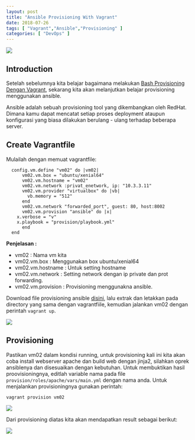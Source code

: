 ```yaml
---
layout: post
title: "Ansible Provisioning With Vagrant" 
date: 2018-07-26
tags: [ "Vagrant","Ansible","Provisioning" ]
categories: [ "DevOps" ]
---
```

![](/images/vagrant/vagrant04/ansible.png)

## Introduction

Setelah sebelumnya kita belajar bagaimana melakukan [Bash Provisioning Dengan Vagrant](http://localhost:1313/post/2018-06-24-bash-provisioning-with-vagrant/), sekarang kita akan melanjutkan belajar provisioning menggunakan ansible.

Ansible adalah sebuah provisioning tool yang dikembangkan oleh RedHat. Dimana kamu dapat mencatat setiap proses deployment ataupun konfigurasi yang biasa dilakukan berulang - ulang terhadap beberapa server.

## Create Vagrantfile
Mulailah dengan memuat vagrantfile:

```
  config.vm.define "vm02" do |vm02|
      vm02.vm.box = "ubuntu/xenial64"
      vm02.vm.hostname = "vm02"
      vm02.vm.network :privat_enetwork, ip: "10.3.3.11"
      vm02.vm.provider "virtualbox" do |vb|
        vb.memory = "512"
      end
      vm02.vm.network "forwarded_port", guest: 80, host:8002
      vm02.vm.provision "ansible" do |x|
	x.verbose = "v"
	x.playbook = "provision/playbook.yml"
      end
  end
```

**Penjelasan :**
- vm02 : Nama vm kita
- vm02.vm.box : Menggunakan box ubuntu/xenial64
- vm02.vm.hostname : Untuk setting hostname
- vm02.vm.network : Setting network dengan ip private dan prot forwarding.
- vm02.vm.provision : Provisioning menggunakna ansible.

Download file provisioning ansible [disini](/files/provision.zip), lalu extrak dan letakkan pada directory yang sama dengan vagrantfiile, kemudian jalankan vm02 dengan perintah `vagrant up`.

![](/images/vagrant/vagrant04/cek.png)

## Provisioning 
Pastikan vm02 dalam kondisi running, untuk provisioning kali ini kita akan coba install webserver apache dan build web dengan jinja2, silahkan oprek ansiblenya dan disesuaikan dengan kebutuhan. Untuk membuktikan hasil proovisioningnya, editlah variable nama pada file `provision/roles/apache/vars/main.yml` dengan nama anda. Untuk menjalankan provisioningnya gunakan perintah:

    vagrant provision vm02
 

![](/images/vagrant/vagrant04/provisioning.png)

Dari provisioning diatas kita akan mendapatkan result sebagai berikut:

![](/images/vagrant/vagrant04/result.png)